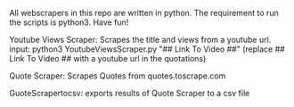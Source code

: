 All webscrapers in this repo are written in python. The requirement to run the scripts is python3.
Have fun!

Youtube Views Scraper: Scrapes the title and views from a youtube url.
input: python3 YoutubeViewsScraper.py "## Link To Video ##" (replace ## Link To Video ## with a youtube url in the quotations) 

Quote Scraper: Scrapes Quotes from quotes.toscrape.com

GuoteScrapertocsv: exports results of Quote Scraper to a csv file
